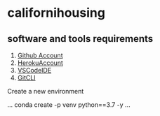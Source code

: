 # californihousing
## software and tools requirements

  1. [Github Account](https://github.com)
  2. [HerokuAccount](https://heroku.com)
  3. [VSCodeIDE](https://code.visualstudio.com/)
  4. [GitCLI](https://git-scm.com/book/en/v2/Getting-Started-The-Command-Line)

  Create a new environment

  ...
  conda create -p venv python==3.7 -y
  ...
 



